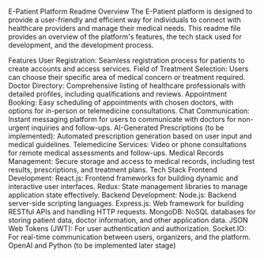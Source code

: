 E-Patient Platform Readme
Overview
The E-Patient platform is designed to provide a user-friendly and efficient way for individuals to connect with healthcare providers and manage their medical needs. This readme file provides an overview of the platform's features, the tech stack used for development, and the development process.

Features
User Registration: Seamless registration process for patients to create accounts and access services.
Field of Treatment Selection: Users can choose their specific area of medical concern or treatment required.
Doctor Directory: Comprehensive listing of healthcare professionals with detailed profiles, including qualifications and reviews.
Appointment Booking: Easy scheduling of appointments with chosen doctors, with options for in-person or telemedicine consultations.
Chat Communication: Instant messaging platform for users to communicate with doctors for non-urgent inquiries and follow-ups.
AI-Generated Prescriptions (to be implemented): Automated prescription generation based on user input and medical guidelines.
Telemedicine Services: Video or phone consultations for remote medical assessments and follow-ups.
Medical Records Management: Secure storage and access to medical records, including test results, prescriptions, and treatment plans.
Tech Stack
Frontend Development:
React.js: Frontend frameworks for building dynamic and interactive user interfaces.
Redux: State management libraries to manage application state effectively.
Backend Development:
Node.js: Backend server-side scripting languages.
Express.js: Web framework for building RESTful APIs and handling HTTP requests.
MongoDB: NoSQL databases for storing patient data, doctor information, and other application data.
JSON Web Tokens (JWT): For user authentication and authorization.
Socket.IO: For real-time communication between users, organizers, and the platform.
OpenAI and Python (to be implemented later stage)
